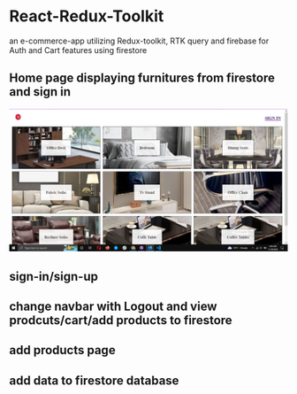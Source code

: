 # React-Redux-Toolkit
an e-commerce-app utilizing Redux-toolkit, RTK query  and firebase for Auth and Cart features using firestore

## Home page displaying furnitures from firestore and sign in 
![](e-commerce-app/images/ala1.jpg)

## sign-in/sign-up
[](e-commerce-app/images/ala2.jpg)

## change navbar with Logout and view prodcuts/cart/add products to firestore
[](e-commerce-app/images/ala3.jpg)

## add products page 
[](e-commerce-app/images/ala4.jpg)

## add data to firestore database
[](e-commerce-app/images/ala5.jpg)

